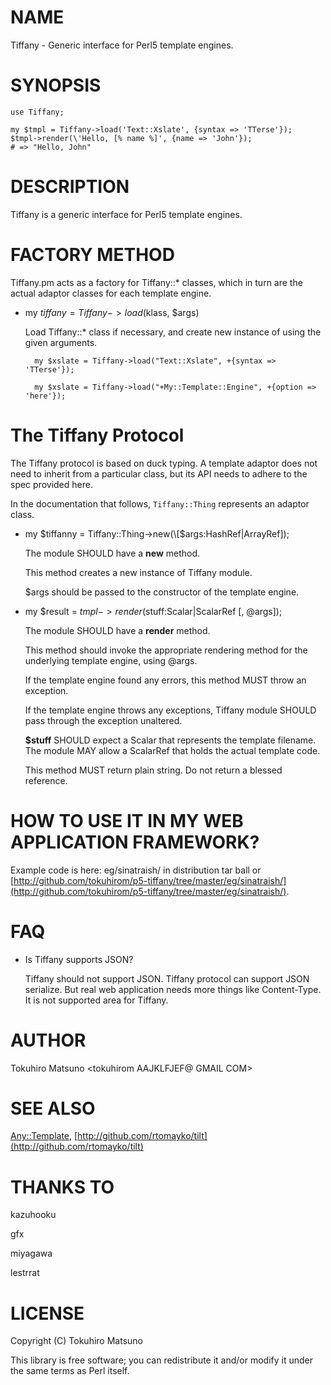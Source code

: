 # NAME

Tiffany - Generic interface for Perl5 template engines.

# SYNOPSIS

    use Tiffany;

    my $tmpl = Tiffany->load('Text::Xslate', {syntax => 'TTerse'});
    $tmpl->render(\'Hello, [% name %]', {name => 'John'});
    # => "Hello, John"

# DESCRIPTION

Tiffany is a generic interface for Perl5 template engines.

# FACTORY METHOD

Tiffany.pm acts as a factory for Tiffany::\* classes, which in turn are the actual adaptor classes for each template engine.

- my $tiffany = Tiffany->load($klass, $args)

    Load Tiffany::\* class if necessary, and create new instance of using the given arguments.

        my $xslate = Tiffany->load("Text::Xslate", +{syntax => 'TTerse'});

        my $xslate = Tiffany->load("+My::Template::Engine", +{option => 'here'});

# The Tiffany Protocol

The Tiffany protocol is based on duck typing. A template adaptor does not need to inherit from a particular class, but its API needs to adhere to the spec provided here.

In the documentation that follows, `Tiffany::Thing` represents an adaptor class.

- my $tiffanny = Tiffany::Thing->new(\[$args:HashRef|ArrayRef\]);

    The module SHOULD have a __new__ method.

    This method creates a new instance of Tiffany module.

    $args should be passed to the constructor of the template engine.

- my $result = $tmpl->render($stuff:Scalar|ScalarRef \[, @args\]);

    The module SHOULD have a __render__ method.

    This method should invoke the appropriate rendering method for the underlying template engine, using @args.

    If the template engine found any errors, this method MUST throw an exception.

    If the template engine throws any exceptions, Tiffany module SHOULD pass through the exception unaltered.

    __$stuff__ SHOULD expect a Scalar that represents the template filename. The module MAY allow a ScalarRef that holds the actual template code.

    This method MUST return plain string. Do not return a blessed reference.

# HOW TO USE IT IN MY WEB APPLICATION FRAMEWORK?

Example code is here: eg/sinatraish/ in distribution tar ball or [http://github.com/tokuhirom/p5-tiffany/tree/master/eg/sinatraish/](http://github.com/tokuhirom/p5-tiffany/tree/master/eg/sinatraish/).

# FAQ

- Is Tiffany supports JSON?

    Tiffany should not support JSON. Tiffany protocol can support JSON serialize.
    But real web application needs more things like Content-Type.
    It is not supported area for Tiffany.

# AUTHOR

Tokuhiro Matsuno <tokuhirom AAJKLFJEF@ GMAIL COM>

# SEE ALSO

[Any::Template](http://search.cpan.org/perldoc?Any::Template), [http://github.com/rtomayko/tilt](http://github.com/rtomayko/tilt)

# THANKS TO

kazuhooku

gfx

miyagawa

lestrrat

# LICENSE

Copyright (C) Tokuhiro Matsuno

This library is free software; you can redistribute it and/or modify
it under the same terms as Perl itself.
